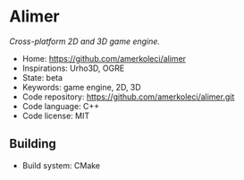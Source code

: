 # Alimer

_Cross-platform 2D and 3D game engine._

- Home: https://github.com/amerkoleci/alimer
- Inspirations: Urho3D, OGRE
- State: beta
- Keywords: game engine, 2D, 3D
- Code repository: https://github.com/amerkoleci/alimer.git
- Code language: C++
- Code license: MIT

## Building

- Build system: CMake
